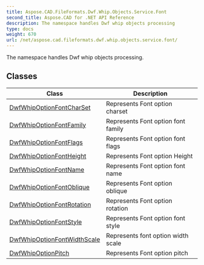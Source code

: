 ```yaml
---
title: Aspose.CAD.FileFormats.Dwf.Whip.Objects.Service.Font
second_title: Aspose.CAD for .NET API Reference
description: The namespace handles Dwf whip objects processing
type: docs
weight: 670
url: /net/aspose.cad.fileformats.dwf.whip.objects.service.font/
---
```

The namespace handles Dwf whip objects processing.

## Classes

| Class | Description |
| --- | --- |
| [DwfWhipOptionFontCharSet](./dwfwhipoptionfontcharset/) | Represents Font option charset |
| [DwfWhipOptionFontFamily](./dwfwhipoptionfontfamily/) | Represents Font option font family |
| [DwfWhipOptionFontFlags](./dwfwhipoptionfontflags/) | Represents Font option font flags |
| [DwfWhipOptionFontHeight](./dwfwhipoptionfontheight/) | Represents Font option Height |
| [DwfWhipOptionFontName](./dwfwhipoptionfontname/) | Represents Font option font name |
| [DwfWhipOptionFontOblique](./dwfwhipoptionfontoblique/) | Represents Font option oblique |
| [DwfWhipOptionFontRotation](./dwfwhipoptionfontrotation/) | Represents Font option rotation |
| [DwfWhipOptionFontStyle](./dwfwhipoptionfontstyle/) | Represents Font option font style |
| [DwfWhipOptionFontWidthScale](./dwfwhipoptionfontwidthscale/) | Represents font option width scale |
| [DwfWhipOptionPitch](./dwfwhipoptionpitch/) | Represents Font option pitch |


